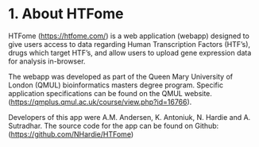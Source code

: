 # 1. About HTFome

HTFome (https://htfome.com/) is a web application (webapp) designed to give users access to data regarding Human Transcription Factors (HTF’s), drugs which target HTF’s, and allow users to upload gene expression data for analysis in-browser.

The webapp was developed as part of the Queen Mary University of London (QMUL) bioinformatics masters degree program. Specific application specifications can be found on the QMUL website. (https://qmplus.qmul.ac.uk/course/view.php?id=16766).

Developers of this app were A.M. Andersen, K. Antoniuk, N. Hardie and A. Sutradhar.
The source code for the app can be found on Github: (https://github.com/NHardie/HTFome) 
